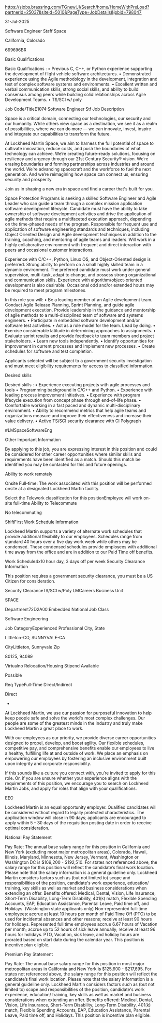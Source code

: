 https://sjobs.brassring.com/TGnewUI/Search/home/HomeWithPreLoad?partnerid=25037&siteid=5010&PageType=JobDetails&jobid=798047


31-Jul-2025

Software Engineer Staff
Space

California, Colorado

699696BR

Basic Qualifications

Basic Qualifications :
• Previous C, C++, or Python experience supporting the development of flight vehicle software architectures.
• Demonstrated experience using the Agile methodology in the development, integration and test of complex software systems and environments.
• Excellent written and verbal communication skills, strong social skills, and ability to build consensus among peers while building solid relationships across Agile Development Teams.
• TS/SCI w/ poly

Job Code/TitleE1074:Software Engineer Stf
Job Description

Space is a critical domain, connecting our technologies, our security and our humanity. While others view space as a destination, we see it as a realm of possibilities, where we can do more — we can innovate, invest, inspire and integrate our capabilities to transform the future.

At Lockheed Martin Space, we aim to harness the full potential of space to cultivate innovation, reduce costs, and push the boundaries of what technology can achieve. We’re creating future-ready solutions, focusing on resiliency and urgency through our 21st Century Security® vision. We’re erasing boundaries and forming partnerships across industries and around the world. We’re advancing spacecraft and the workforce to fuel the next generation. And we’re reimagining how space can connect us, ensuring security and prosperity.

Join us in shaping a new era in space and find a career that's built for you.

Space Protection Programs is seeking a skilled Software Engineer and Agile Leader who can guide a team through a complex mission application software development lifecycle. Candidate must have the ability to take ownership of software development activities and drive the application of agile methods that require a multifaceted execution approach, depending on the time-phased needs of the program. Responsible for frequent use and application of software engineering standards and techniques, including Object Oriented Design and Agile development techniques in addition to the training, coaching, and mentoring of agile teams and leaders. Will work in a highly collaborative environment with frequent and direct interaction with peers and occasional customer interactions.

Experience with C/C++, Python, Linux OS, and Object-Oriented design is preferred. Strong ability to perform on a small highly skilled team in a dynamic environment. The preferred candidate must work under general supervision, multi-task, adapt to change, and possess strong organizational and communication skills. Experience with algorithm/object-oriented development is also desirable. Occasional odd and/or extended hours may be required to meet program milestones.

In this role you will:
• Be a leading member of an Agile development team. Conduct Agile Release Planning, Sprint Planning, and guide agile development execution. Provide leadership in the guidance and mentorship of agile methods to a multi-disciplined team of software and systems engineers.
• Participate in embedded software development and/or software test activities.
• Act as a role model for the team. Lead by doing.
• Exercise considerable latitude in determining approaches to assignments.
• Evaluate sprint results and provide feedback to team members and project stakeholders.
• Learn new tools independently.
• Identify opportunities for improvement in current processes and implement new processes.
• Create schedules for software and test completion.

Applicants selected will be subject to a government security investigation and must meet eligibility requirements for access to classified information.

Desired skills

Desired skills :
• Experience executing projects with agile processes and tools
• Programming background in C/C++ and Python.
• Experience with leading process improvement initiatives.
• Experience with program lifecycle execution from concept phase through end-of-life phase.
• Comfortable working in a fast paced and dynamic multi-disciplinary environment.
• Ability to recommend metrics that help agile teams and organizations measure and improve their effectiveness and increase their value delivery.
• Active TS/SCI security clearance with CI Polygraph

#LMSpaceSoftwareEng

Other Important Information

By applying to this job, you are expressing interest in this position and could be considered for other career opportunities where similar skills and requirements have been identified as a match. Should this match be identified you may be contacted for this and future openings.

Ability to work remotely

Onsite Full-time: The work associated with this position will be performed onsite at a designated Lockheed Martin facility.

Select the Telework classification for this positionEmployee will work on-site full-time
Ability to Telecommute

No telecommuting

ShiftFirst
Work Schedule Information

Lockheed Martin supports a variety of alternate work schedules that provide additional flexibility to our employees. Schedules range from standard 40 hours over a five day work week while others may be condensed. These condensed schedules provide employees with additional time away from the office and are in addition to our Paid Time off benefits.

Work Schedule4x10 hour day, 3 days off per week
Security Clearance Information

This position requires a government security clearance, you must be a US Citizen for consideration.

Security ClearanceTS/SCI w/Poly
LMCareers Business Unit

SPACE

Department72D2A00:Embedded National
Job Class

Software Engineering

Job CategoryExperienced Professional
City, State

Littleton-CO, SUNNYVALE-CA

CityLittleton, Sunnyvale
Zip

80125, 94089

Virtualno
Relocation/Housing Stipend Available

Possible

Req TypeFull-Time
Direct/Indirect

Direct

*

At Lockheed Martin, we use our passion for purposeful innovation to help keep people safe and solve the world's most complex challenges. Our people are some of the greatest minds in the industry and truly make Lockheed Martin a great place to work.

With our employees as our priority, we provide diverse career opportunities designed to propel, develop, and boost agility. Our flexible schedules, competitive pay, and comprehensive benefits enable our employees to live a healthy, fulfilling life at and outside of work. We place an emphasis on empowering our employees by fostering an inclusive environment built upon integrity and corporate responsibility.

If this sounds like a culture you connect with, you’re invited to apply for this role. Or, if you are unsure whether your experience aligns with the requirements of this position, we encourage you to search on Lockheed Martin Jobs, and apply for roles that align with your qualifications.

EEO

Lockheed Martin is an equal opportunity employer. Qualified candidates will be considered without regard to legally protected characteristics.
The application window will close in 90 days; applicants are encouraged to apply within 5 - 30 days of the requisition posting date in order to receive optimal consideration.

National Pay Statement

Pay Rate: The annual base salary range for this position in California and New York (excluding most major metropolitan areas), Colorado, Hawaii, Illinois, Maryland, Minnesota, New Jersey, Vermont, Washington or Washington DC is $109,200 - $192,510. For states not referenced above, the salary range for this position will reflect the candidate’s final work location. Please note that the salary information is a general guideline only. Lockheed Martin considers factors such as (but not limited to) scope and responsibilities of the position, candidate's work experience, education/ training, key skills as well as market and business considerations when extending an offer. Benefits offered: Medical, Dental, Vision, Life Insurance, Short-Term Disability, Long-Term Disability, 401(k) match, Flexible Spending Accounts, EAP, Education Assistance, Parental Leave, Paid time off, and Holidays. (Washington state applicants only) Non-represented full-time employees: accrue at least 10 hours per month of Paid Time Off (PTO) to be used for incidental absences and other reasons; receive at least 90 hours for holidays. Represented full time employees accrue 6.67 hours of Vacation per month; accrue up to 52 hours of sick leave annually; receive at least 96 hours for holidays. PTO, Vacation, sick leave, and holiday hours are prorated based on start date during the calendar year. This position is incentive plan eligible.

Premium Pay Statement

Pay Rate: The annual base salary range for this position in most major metropolitan areas in California and New York is $125,600 - $217,695. For states not referenced above, the salary range for this position will reflect the candidate’s final work location. Please note that the salary information is a general guideline only. Lockheed Martin considers factors such as (but not limited to) scope and responsibilities of the position, candidate's work experience, education/ training, key skills as well as market and business considerations when extending an offer. Benefits offered: Medical, Dental, Vision, Life Insurance, Short-Term Disability, Long-Term Disability, 401(k) match, Flexible Spending Accounts, EAP, Education Assistance, Parental Leave, Paid time off, and Holidays. This position is incentive plan eligible.